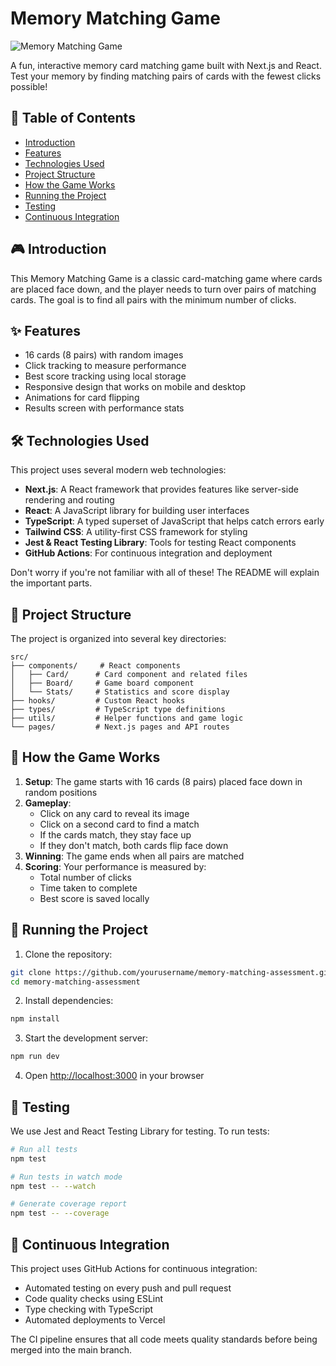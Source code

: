 # Memory Matching Game

![Memory Matching Game](https://picsum.photos/800/400?random=123)

A fun, interactive memory card matching game built with Next.js and React. Test your memory by finding matching pairs of cards with the fewest clicks possible!

## 📖 Table of Contents

- [Introduction](#introduction)
- [Features](#features)
- [Technologies Used](#technologies-used)
- [Project Structure](#project-structure)
- [How the Game Works](#how-the-game-works)
- [Running the Project](#running-the-project)
- [Testing](#testing)
- [Continuous Integration](#continuous-integration)

## 🎮 Introduction

This Memory Matching Game is a classic card-matching game where cards are placed face down, and the player needs to turn over pairs of matching cards. The goal is to find all pairs with the minimum number of clicks.

## ✨ Features

- 16 cards (8 pairs) with random images
- Click tracking to measure performance
- Best score tracking using local storage
- Responsive design that works on mobile and desktop
- Animations for card flipping
- Results screen with performance stats

## 🛠️ Technologies Used

This project uses several modern web technologies:

- **Next.js**: A React framework that provides features like server-side rendering and routing
- **React**: A JavaScript library for building user interfaces
- **TypeScript**: A typed superset of JavaScript that helps catch errors early
- **Tailwind CSS**: A utility-first CSS framework for styling
- **Jest & React Testing Library**: Tools for testing React components
- **GitHub Actions**: For continuous integration and deployment

Don't worry if you're not familiar with all of these! The README will explain the important parts.

## 📁 Project Structure

The project is organized into several key directories:

```
src/
├── components/     # React components
│   ├── Card/      # Card component and related files
│   ├── Board/     # Game board component
│   └── Stats/     # Statistics and score display
├── hooks/         # Custom React hooks
├── types/         # TypeScript type definitions
├── utils/         # Helper functions and game logic
└── pages/         # Next.js pages and API routes
```

## 🎲 How the Game Works

1. **Setup**: The game starts with 16 cards (8 pairs) placed face down in random positions
2. **Gameplay**:
   - Click on any card to reveal its image
   - Click on a second card to find a match
   - If the cards match, they stay face up
   - If they don't match, both cards flip face down
3. **Winning**: The game ends when all pairs are matched
4. **Scoring**: Your performance is measured by:
   - Total number of clicks
   - Time taken to complete
   - Best score is saved locally

## 🚀 Running the Project

1. Clone the repository:

```bash
git clone https://github.com/yourusername/memory-matching-assessment.git
cd memory-matching-assessment
```

2. Install dependencies:

```bash
npm install
```

3. Start the development server:

```bash
npm run dev
```

4. Open [http://localhost:3000](http://localhost:3000) in your browser

## 🧪 Testing

We use Jest and React Testing Library for testing. To run tests:

```bash
# Run all tests
npm test

# Run tests in watch mode
npm test -- --watch

# Generate coverage report
npm test -- --coverage
```

## 🔄 Continuous Integration

This project uses GitHub Actions for continuous integration:

- Automated testing on every push and pull request
- Code quality checks using ESLint
- Type checking with TypeScript
- Automated deployments to Vercel

The CI pipeline ensures that all code meets quality standards before being merged into the main branch.
